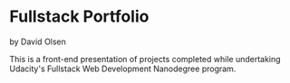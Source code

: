 # Fullstack Portfolio

by David Olsen

This is a front-end presentation of projects completed while undertaking Udacity's Fullstack Web Development Nanodegree program.
